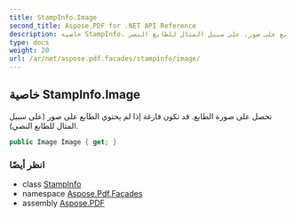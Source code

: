 ```yaml
---
title: StampInfo.Image
second_title: Aspose.PDF for .NET API Reference
description: خاصية StampInfo. تحصل على صورة الطابع. قد تكون فارغة إذا لم يحتوي الطابع على صور، على سبيل المثال للطابع النصي
type: docs
weight: 20
url: /ar/net/aspose.pdf.facades/stampinfo/image/
---
```

## خاصية StampInfo.Image

تحصل على صورة الطابع. قد تكون فارغة إذا لم يحتوي الطابع على صور (على سبيل المثال للطابع النصي).

```csharp
public Image Image { get; }
```

### انظر أيضًا

* class [StampInfo](../)
* namespace [Aspose.Pdf.Facades](../../../aspose.pdf.facades/)
* assembly [Aspose.PDF](../../../)